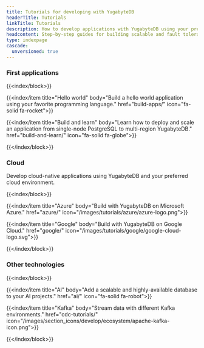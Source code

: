 ```yaml
---
title: Tutorials for developing with YugabyteDB
headerTitle: Tutorials
linkTitle: Tutorials
description: How to develop applications with YugabyteDB using your preferred environment, software and programming language.
headcontent: Step-by-step guides for building scalable and fault tolerant applications with YugabyteDB using your favorite programming language, software, and services
type: indexpage
cascade:
  unversioned: true
---
```


### First applications

{{<index/block>}}

  {{<index/item
    title="Hello world"
    body="Build a hello world application using your favorite programming language."
    href="build-apps/"
    icon="fa-solid fa-rocket">}}

  {{<index/item
    title="Build and learn"
    body="Learn how to deploy and scale an application from single-node PostgreSQL to multi-region YugabyteDB."
    href="build-and-learn/"
    icon="fa-solid fa-globe">}}

{{</index/block>}}

### Cloud

Develop cloud-native applications using YugabyteDB and your preferred cloud environment.

{{<index/block>}}

  {{<index/item
    title="Azure"
    body="Build with YugabyteDB on Microsoft Azure."
    href="azure/"
    icon="/images/tutorials/azure/azure-logo.png">}}

  {{<index/item
    title="Google"
    body="Build with YugabyteDB on Google Cloud."
    href="google/"
    icon="/images/tutorials/google/google-cloud-logo.svg">}}

{{</index/block>}}

### Other technologies

{{<index/block>}}

  {{<index/item
    title="AI"
    body="Add a scalable and highly-available database to your AI projects."
    href="ai/"
    icon="fa-solid fa-robot">}}

  {{<index/item
    title="Kafka"
    body="Stream data with different Kafka environments."
    href="cdc-tutorials/"
    icon="/images/section_icons/develop/ecosystem/apache-kafka-icon.png">}}

{{</index/block>}}
